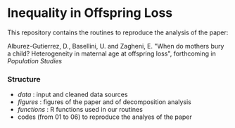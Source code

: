 # Inequality in Offspring Loss

This repository contains the routines to reproduce the analysis of the paper:

Alburez-Gutierrez, D., Basellini, U. and Zagheni, E. "When do mothers bury a child? Heterogeneity in maternal age at offspring loss", forthcoming in *Population Studies*


### Structure

- _data_ : input and cleaned data sources
- _figures_ : figures of the paper and of decomposition analysis  
- _functions_ : R functions used in our routines
- codes (from 01 to 06) to reproduce the analyes of the paper

